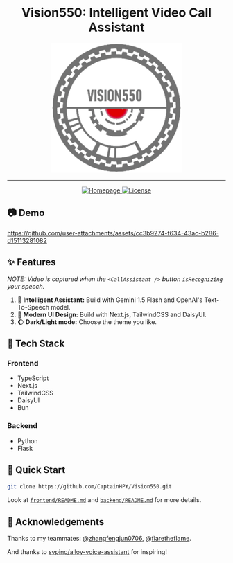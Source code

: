 <div align="center">

# Vision550: Intelligent Video Call Assistant

</div>

<div align="center">
    <img src="https://github.com/CaptainHPY/Vision550/blob/main/frontend/public/logo.gif" width="300" height="300">
</div>

---

<div align="center">
    <a href="https://vision550.vercel.app/">
        <img src="https://img.shields.io/badge/Website-Homepage-blue" alt="Homepage">
    </a>
    <a href="https://github.com/CaptainHPY/Vision550/blob/main/LICENSE">
        <img src="https://img.shields.io/badge/License-MIT-yellow" alt="License">
    </a>
</div>

## :camera: Demo

https://github.com/user-attachments/assets/cc3b9274-f634-43ac-b286-d15113281082

## :sparkles: Features

*NOTE: Video is captured when the `<CallAssistant />` button `isRecognizing` your speech.*

1. :robot: **Intelligent Assistant:** Build with Gemini 1.5 Flash and OpenAI's Text-To-Speech model.
2. :art: **Modern UI Design:** Build with Next.js, TailwindCSS and DaisyUI.
3. :moon: **Dark/Light mode:** Choose the theme you like.

## :wrench: Tech Stack

### Frontend

- TypeScript
- Next.js
- TailwindCSS
- DaisyUI
- Bun

### Backend

- Python
- Flask

## :hammer: Quick Start

```bash
git clone https://github.com/CaptainHPY/Vision550.git
```

Look at [`frontend/README.md`](frontend/README.md) and [`backend/README.md`](backend/README.md) for more details.

## 🫡 Acknowledgements

Thanks to my teammates: @[zhangfengjun0706](https://github.com/zhangfengjun0706), @[flaretheflame](https://github.com/flaretheflame).

And thanks to [svpino/alloy-voice-assistant](https://github.com/svpino/alloy-voice-assistant) for inspiring!
